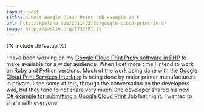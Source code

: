 ```yaml
---
layout: post
title: Submit Google Cloud Print Job Example in C
url: http://kinlane.com/2011/03/30/google-cloud-print-in-c/
image: http://pastie.org/1733781.js
---
```

{% include JB/setup %}
<p>
     I have been working on my <a title="Google Cloud Print Proxy in PHP" href="http://www.kinlane.com/2011/02/google-cloud-print-proxy-cloud-printer/">Google Cloud Print Proxy software in PHP</a> to make available for a wider audience. When I get more time I intend to work on Ruby and Python versions. Much of the work being done with the <a title="Google Cloud Print Services Interface" href="http://www.kinlane.com/category/google/google-cloud-print-services-interface/">Google Cloud Print Services Interface</a> is being done by major printer manufacturers in private. I see some of this, through the conversation on the developers wiki, but they tend to not share very much One developer shared his new <a title="C# example for submitting a Google Cloud Print Job" href="http://pastie.org/1733781">C# example for submitting a Google Cloud Print Job</a> last night. I wanted to share with everyone.
</p><script src="http://pastie.org/1733781.js" type="text/javascript">
</script>